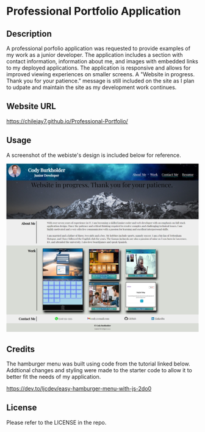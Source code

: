 # Professional Portfolio Application

## Description

A professional porfolio application was requested to provide examples of my work as a junior developer.  The application includes a section with contact information, information about me, and images with embedded links to my deployed applications.  The application is responsive and allows for improved viewing experiences on smaller screens.  A "Website in progress.  Thank you for your patience." message is still included on the site as I plan to udpate and maintain the site as my development work continues.

## Website URL

https://chilejay7.github.io/Professional-Portfolio/

## Usage

A screenshot of the webiste's design is included below for reference.

![alt text](./assets/images/UpdatedPortfolio.png)

## Credits

The hamburger menu was built using code from the tutorial linked below.  Addtional changes and styling were made to the starter code to allow it to better fit the needs of my application.

https://dev.to/ljcdev/easy-hamburger-menu-with-js-2do0

## License

Please refer to the LICENSE in the repo.